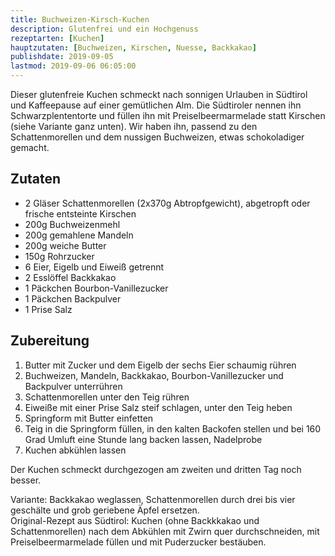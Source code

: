 ```yaml
---
title: Buchweizen-Kirsch-Kuchen
description: Glutenfrei und ein Hochgenuss
rezeptarten: [Kuchen]
hauptzutaten: [Buchweizen, Kirschen, Nuesse, Backkakao]
publishdate: 2019-09-05
lastmod: 2019-09-06 06:05:00
---
```


Dieser glutenfreie Kuchen schmeckt nach sonnigen Urlauben in Südtirol und Kaffeepause auf einer gemütlichen Alm. Die Südtiroler nennen ihn Schwarzplententorte und füllen ihn mit Preiselbeermarmelade statt Kirschen (siehe Variante ganz unten). Wir haben ihn, passend zu den Schattenmorellen und dem nussigen Buchweizen, etwas schokoladiger gemacht.

## Zutaten

- 2 Gläser Schattenmorellen (2x370g Abtropfgewicht), abgetropft oder frische entsteinte Kirschen
- 200g Buchweizenmehl
- 200g gemahlene Mandeln
- 200g weiche Butter
- 150g Rohrzucker
- 6 Eier, Eigelb und Eiweiß getrennt
- 2 Esslöffel Backkakao
- 1 Päckchen Bourbon-Vanillezucker
- 1 Päckchen Backpulver
- 1 Prise Salz


## Zubereitung

1. Butter mit Zucker und dem Eigelb der sechs Eier schaumig rühren
2. Buchweizen, Mandeln, Backkakao, Bourbon-Vanillezucker und Backpulver unterrühren
3. Schattenmorellen unter den Teig rühren
4. Eiweiße mit einer Prise Salz steif schlagen, unter den Teig heben 
5. Springform mit Butter einfetten
6. Teig in die Springform füllen, in den kalten Backofen stellen und bei 160 Grad Umluft eine Stunde lang backen lassen, Nadelprobe
7. Kuchen abkühlen lassen

Der Kuchen schmeckt durchgezogen am zweiten und dritten Tag noch besser.        

Variante: Backkakao weglassen, Schattenmorellen durch drei bis vier geschälte und grob geriebene Äpfel ersetzen.        
Original-Rezept aus Südtirol: Kuchen (ohne Backkkakao und Schattenmorellen) nach dem Abkühlen mit Zwirn quer durchschneiden, mit Preiselbeermarmelade füllen und mit Puderzucker bestäuben.
